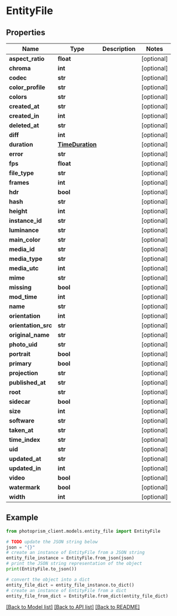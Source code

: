# EntityFile


## Properties

Name | Type | Description | Notes
------------ | ------------- | ------------- | -------------
**aspect_ratio** | **float** |  | [optional]
**chroma** | **int** |  | [optional]
**codec** | **str** |  | [optional]
**color_profile** | **str** |  | [optional]
**colors** | **str** |  | [optional]
**created_at** | **str** |  | [optional]
**created_in** | **int** |  | [optional]
**deleted_at** | **str** |  | [optional]
**diff** | **int** |  | [optional]
**duration** | [**TimeDuration**](TimeDuration.md) |  | [optional]
**error** | **str** |  | [optional]
**fps** | **float** |  | [optional]
**file_type** | **str** |  | [optional]
**frames** | **int** |  | [optional]
**hdr** | **bool** |  | [optional]
**hash** | **str** |  | [optional]
**height** | **int** |  | [optional]
**instance_id** | **str** |  | [optional]
**luminance** | **str** |  | [optional]
**main_color** | **str** |  | [optional]
**media_id** | **str** |  | [optional]
**media_type** | **str** |  | [optional]
**media_utc** | **int** |  | [optional]
**mime** | **str** |  | [optional]
**missing** | **bool** |  | [optional]
**mod_time** | **int** |  | [optional]
**name** | **str** |  | [optional]
**orientation** | **int** |  | [optional]
**orientation_src** | **str** |  | [optional]
**original_name** | **str** |  | [optional]
**photo_uid** | **str** |  | [optional]
**portrait** | **bool** |  | [optional]
**primary** | **bool** |  | [optional]
**projection** | **str** |  | [optional]
**published_at** | **str** |  | [optional]
**root** | **str** |  | [optional]
**sidecar** | **bool** |  | [optional]
**size** | **int** |  | [optional]
**software** | **str** |  | [optional]
**taken_at** | **str** |  | [optional]
**time_index** | **str** |  | [optional]
**uid** | **str** |  | [optional]
**updated_at** | **str** |  | [optional]
**updated_in** | **int** |  | [optional]
**video** | **bool** |  | [optional]
**watermark** | **bool** |  | [optional]
**width** | **int** |  | [optional]

## Example

```python
from photoprism_client.models.entity_file import EntityFile

# TODO update the JSON string below
json = "{}"
# create an instance of EntityFile from a JSON string
entity_file_instance = EntityFile.from_json(json)
# print the JSON string representation of the object
print(EntityFile.to_json())

# convert the object into a dict
entity_file_dict = entity_file_instance.to_dict()
# create an instance of EntityFile from a dict
entity_file_from_dict = EntityFile.from_dict(entity_file_dict)
```
[[Back to Model list]](../README.md#documentation-for-models) [[Back to API list]](../README.md#documentation-for-api-endpoints) [[Back to README]](../README.md)



